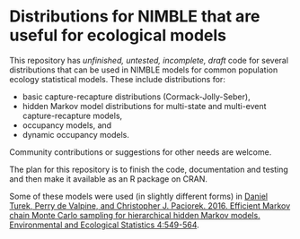 # Distributions for NIMBLE that are useful for ecological models

This repository has *unfinished, untested, incomplete, draft* code for several distributions that can be used in NIMBLE models for common population ecology statistical models.  These include distributions for:

* basic capture-recapture distributions (Cormack-Jolly-Seber),
* hidden Markov model distributions for multi-state and multi-event capture-recapture models,
* occupancy models, and
* dynamic occupancy models.

Community contributions or suggestions for other needs are welcome.

The plan for this repository is to finish the code, documentation and testing and then make it available as an R package on CRAN.

Some of these models were used (in slightly different forms) in
[Daniel Turek, Perry de Valpine, and Christopher J. Paciorek. 2016. Efficient Markov chain Monte Carlo sampling for hierarchical hidden Markov models. Environmental and Ecological Statistics 4:549-564](https://link.springer.com/article/10.1007/s10651-016-0353-z).
